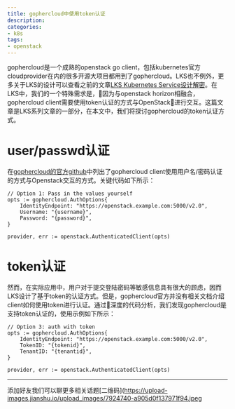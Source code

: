 ```yaml
---
title: gophercloud中使用token认证
description: 
categories:
- k8s
tags:
- openstack
---
```


gophercloud是一个成熟的openstack go client，包括kubernetes官方cloudprovider在内的很多开源大项目都用到了gophercloud。LKS也不例外，更多关于LKS的设计可以查看之前的文章[LKS Kubernetes Service设计解密](https://larryck.github.io/k8s/2018/12/12/lks-k8s-service/)。在LKS中，我们的一个特殊需求是，因为与openstack horizon相融合，gophercloud client需要使用token认证的方式与OpenStack进行交互。这篇文章是LKS系列文章的一部分，在本文中，我们将探讨gophercloud的token认证方式。

# user/passwd认证
在[gophercloud的官方github](https://github.com/gophercloud/gophercloud)中列出了gophercloud client使用用户名/密码认证的方式与Openstack交互的方式。关键代码如下所示：

    // Option 1: Pass in the values yourself
    opts := gophercloud.AuthOptions{
        IdentityEndpoint: "https://openstack.example.com:5000/v2.0",
        Username: "{username}",
        Password: "{password}",
    }

    provider, err := openstack.AuthenticatedClient(opts)

# token认证
然而，在实际应用中，用户对于提交登陆密码等敏感信息具有很大的顾虑，因而LKS设计了基于token的认证方式。但是，gophercloud官方并没有相关文档介绍client如何使用token进行认证。通过深度的代码分析，我们发现gophercloud是支持token认证的，使用示例如下所示：

    // Option 3: auth with token
    opts := gophercloud.AuthOptions{
        IdentityEndpoint: "https://openstack.example.com:5000/v2.0",
        TokenID: "{tokenid}",
        TenantID: "{tenantid}",
    }

    provider, err := openstack.AuthenticatedClient(opts)

---
添加好友我们可以聊更多相关话题[二维码](https://upload-images.jianshu.io/upload_images/7924740-a905d0f137971f94.jpeg